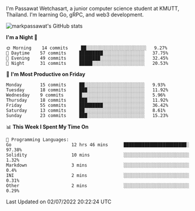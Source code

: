 
I'm Passawat Wetchasart, a junior computer science student at KMUTT, Thailand. I'm learning Go, gRPC, and web3 development.


![markpassawat's GitHub stats](https://github-readme-stats.vercel.app/api?username=markpassawat&show_icons=true&theme=radical)

<!--START_SECTION:waka-->
**I'm a Night 🦉** 

```text
🌞 Morning    14 commits     ██░░░░░░░░░░░░░░░░░░░░░░░   9.27% 
🌆 Daytime    57 commits     █████████░░░░░░░░░░░░░░░░   37.75% 
🌃 Evening    49 commits     ████████░░░░░░░░░░░░░░░░░   32.45% 
🌙 Night      31 commits     █████░░░░░░░░░░░░░░░░░░░░   20.53%

```
📅 **I'm Most Productive on Friday** 

```text
Monday       15 commits     ██░░░░░░░░░░░░░░░░░░░░░░░   9.93% 
Tuesday      18 commits     ███░░░░░░░░░░░░░░░░░░░░░░   11.92% 
Wednesday    9 commits      █░░░░░░░░░░░░░░░░░░░░░░░░   5.96% 
Thursday     18 commits     ███░░░░░░░░░░░░░░░░░░░░░░   11.92% 
Friday       55 commits     █████████░░░░░░░░░░░░░░░░   36.42% 
Saturday     13 commits     ██░░░░░░░░░░░░░░░░░░░░░░░   8.61% 
Sunday       23 commits     ███░░░░░░░░░░░░░░░░░░░░░░   15.23%

```


📊 **This Week I Spent My Time On** 

```text
💬 Programming Languages: 
Go                       12 hrs 46 mins      ████████████████████████░   97.38% 
Solidity                 10 mins             ░░░░░░░░░░░░░░░░░░░░░░░░░   1.32% 
Markdown                 3 mins              ░░░░░░░░░░░░░░░░░░░░░░░░░   0.4% 
INI                      2 mins              ░░░░░░░░░░░░░░░░░░░░░░░░░   0.31% 
Other                    2 mins              ░░░░░░░░░░░░░░░░░░░░░░░░░   0.29%

```


 Last Updated on 02/07/2022 20:22:24 UTC
<!--END_SECTION:waka-->

<!--
**markpassawat/markpassawat** is a ✨ _special_ ✨ repository because its `README.md` (this file) appears on your GitHub profile.

Here are some ideas to get you started:

- 🔭 I’m currently working on ...
- 🌱 I’m currently learning ...
- 👯 I’m looking to collaborate on ...
- 🤔 I’m looking for help with ...
- 💬 Ask me about ...
- 📫 How to reach me: ...
- 😄 Pronouns: He/Him
- ⚡ Fun fact: ...
-->
